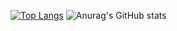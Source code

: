 [![Top Langs](https://github-readme-stats.vercel.app/api/top-langs/?username=KeLorand&count_private=true&theme=radical)](https://github.com/anuraghazra/github-readme-stats)
![Anurag's GitHub stats](https://github-readme-stats.vercel.app/api?username=KeLorand&show_icons=true&theme=synthwave&count_private=true)
